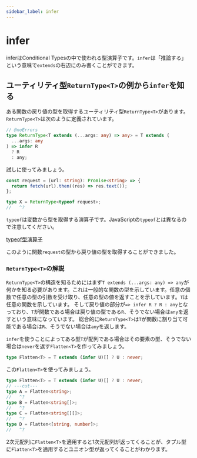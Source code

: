 ```yaml
---
sidebar_label: infer
---
```


# infer

inferはConditional Typesの中で使われる型演算子です。`infer`は「推論する」という意味で`extends`の右辺にのみ書くことができます。

## ユーティリティ型`ReturnType<T>`の例から`infer`を知る

ある関数の戻り値の型を取得するユーティリティ型`ReturnType<T>`があります。`ReturnType<T>`は次のように定義されています。

```ts twoslash
// @noErrors
type ReturnType<T extends (...args: any) => any> = T extends (
  ...args: any
) => infer R
  ? R
  : any;
```

試しに使ってみましょう。

```ts twoslash
const request = (url: string): Promise<string> => {
  return fetch(url).then((res) => res.text());
};

type X = ReturnType<typeof request>;
//   ^?
```

`typeof`は変数から型を取得する演算子です。JavaScriptの`typeof`とは異なるので注意してください。

[typeof型演算子](./typeof-type-operator.md)

このように関数`request`の型から戻り値の型を取得することができました。

### `ReturnType<T>`の解説

`ReturnType<T>`の構造を知るためにはまず`T extends (...args: any) => any`が何かを知る必要があります。これは一般的な関数の型を示しています。任意の個数で任意の型の引数を受け取り、任意の型の値を返すことを示しています。`T`は任意の関数を示しています。
そして戻り値の部分が`=> infer R ? R : any`となっており、`T`が関数である場合は戻り値の型である`R`、そうでない場合は`any`を返すという意味になっています。
総合的に`ReturnType<T>`は`T`が関数に割り当て可能である場合は`R`、そうでない場合は`any`を返します。

`infer`を使うことによってある型`T`が配列である場合はその要素の型、そうでない場合は`never`を返す`Flatten<T>`を作ってみましょう。

```ts twoslash
type Flatten<T> = T extends (infer U)[] ? U : never;
```

この`Flatten<T>`を使ってみましょう。

```ts twoslash
type Flatten<T> = T extends (infer U)[] ? U : never;
// ---cut---
type A = Flatten<string>;
//   ^?
type B = Flatten<string[]>;
//   ^?
type C = Flatten<string[][]>;
//   ^?
type D = Flatten<[string, number]>;
//   ^?
```

2次元配列に`Flatten<T>`を適用すると1次元配列が返ってくることが、タプル型に`Flatten<T>`を適用するとユニオン型が返ってくることがわかります。
